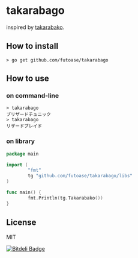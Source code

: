 takarabago
==========

inspired by [takarabako](https://github.com/willnet/takarabako).

How to install
--------------

```
> go get github.com/futoase/takarabago
```

How to use
----------

### on command-line

```
> takarabago
ブリザードチュニック
> takarabago
リザードブレイド
```

### on library

```go
package main

import (
        "fmt"
        tg "github.com/futoase/takarabago/libs"
)

func main() {
        fmt.Println(tg.Takarabako())
}
```


License
-------

MIT


[![Bitdeli Badge](https://d2weczhvl823v0.cloudfront.net/futoase/takarabago/trend.png)](https://bitdeli.com/free "Bitdeli Badge")

